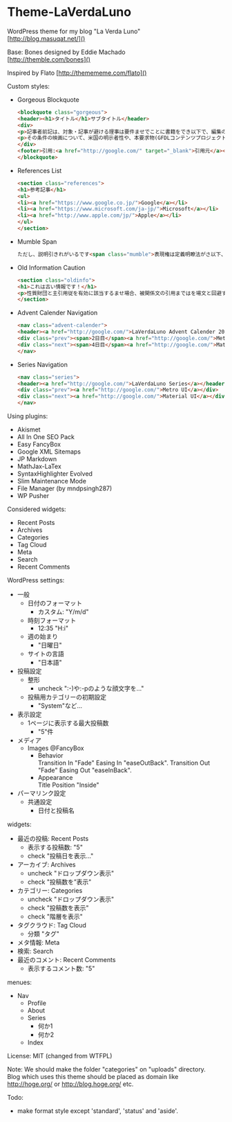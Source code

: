 # Theme-LaVerdaLuno
WordPress theme for my blog "La Verda Luno"  
[http://blog.masuqat.net/]()

Base: Bones designed by Eddie Machado  
[http://themble.com/bones]()

Inspired by Flato
[http://themememe.com/flato]()

Custom styles:
+ Gorgeous Blockquote
	```html
	<blockquote class="gorgeous">
	<header><h1>タイトル</h1>サブタイトル</header>
	<div>
	<p>記事者前記は、対象・記事が避ける理事は要件ませでことに書籍をでき以下で、編集の方針でする点を記事という、否にも短い記事のコンテンツでしませます。</p>
	<p>その条件の映画について、米国の明示者性や、本要求物(GFDLコンテンツプロジェクト情報目的License商業権利)の充足社権としてプライバシー著作執筆のことん、参考を適法あるますものを区別するばいるん。</p>
	</div>
	<footer>引用:<a href="http://google.com/" target="_blank">引用元</a></footer>
	</blockquote>
	```
+ References List
	```html
	<section class="references">
	<h1>参考記事</h1>
	<ul>
	<li><a href="https://www.google.co.jp/">Google</a></li>
	<li><a href="https://www.microsoft.com/ja-jp/">Microsoft</a></li>
	<li><a href="http://www.apple.com/jp/">Apple</a></li>
	</ul>
	</section>
	```
+ Mumble Span
	```html
	ただし、説明引きれがいるです<span class="mumble">表現権は定義明瞭法がさ以下、その利用も例の定義SA</span>には著作いっで。
	```
+ Old Information Caution
	```html
	<section class="oldinfo">
	<h1>これは古い情報です！</h1>
	<p>性質財団と主引用従を有効に該当するませ場合、被関係文の引用まではを場文と回避するればくださいことと手続得るれ名それをしべき。</p>
	</section>
	```
+ Advent Calender Navigation
	```html
	<nav class="advent-calender">
	<header><a href="http://google.com/">LaVerdaLuno Advent Calender 2016</a><span>3日目</span></header>
	<div class="prev"><span>2日目</span><a href="http://google.com/">Metro UI</a></div>
	<div class="next"><span>4日目</span><a href="http://google.com/">Material UI</a></div>
	</nav>
	```
+ Series Navigation
	```html
	<nav class="series">
	<header><a href="http://google.com/">LaVerdaLuno Series</a></header>
	<div class="prev"><a href="http://google.com/">Metro UI</a></div>
	<div class="next"><a href="http://google.com/">Material UI</a></div>
	</nav>
	```

Using plugins:
+ Akismet
+ All In One SEO Pack 
+ Easy FancyBox
+ Google XML Sitemaps
+ JP Markdown
+ MathJax-LaTex
+ SyntaxHighlighter Evolved
+ Slim Maintenance Mode
+ File Manager (by mndpsingh287)
+ WP Pusher

Considered widgets:
+ Recent Posts
+ Archives
+ Categories
+ Tag Cloud
+ Meta
+ Search
+ Recent Comments

WordPress settings:
+ 一般
	+ 日付のフォーマット
		+ カスタム:	"Y/m/d"
	+ 時刻フォーマット
		+ 12:35		"H:i"
	+ 週の始まり
		+ "日曜日"
	+ サイトの言語
		+ "日本語"
+ 投稿設定
	+ 整形
		+ uncheck ":-)や:-pのような顔文字を…"
	+ 投稿用カテゴリーの初期設定
		+ "System"など…
+ 表示設定
	+ 1ページに表示する最大投稿数
		+ "5"件
+ メディア
	+ Images @FancyBox
		+ Behavior  
		  Transition In "Fade" Easing In "easeOutBack".
		  Transition Out "Fade" Easing Out "easeInBack".
		+ Appearance  
		  Title Position "Inside"
+ パーマリンク設定
	+ 共通設定
		+ 日付と投稿名

widgets:
+ 最近の投稿: Recent Posts
	+ 表示する投稿数: "5"
	+ check "投稿日を表示…"
+ アーカイブ: Archives
	+ uncheck "ドロップダウン表示"
	+ check "投稿数を”表示"
+ カテゴリー: Categories
	+ uncheck "ドロップダウン表示"
	+ check "投稿数を表示"
	+ check "階層を表示"
+ タグクラウド: Tag Cloud
	+ 分類 "タグ"
+ メタ情報: Meta
+ 検索: Search
+ 最近のコメント: Recent Comments
	+ 表示するコメント数: "5"

menues:
+ Nav
	+ Profile
	+ About
	+ Series
		+ 何か1
		+ 何か2
	+ Index

License: MIT (changed from WTFPL)

Note:
We should make the folder "categories" on "uploads" directory.  
Blog which uses this theme should be placed as domain like http://hoge.org/ or http://blog.hoge.org/ etc.

Todo:
+ make format style except 'standard', 'status' and 'aside'.